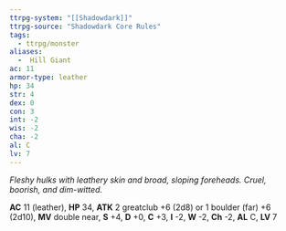 ```yaml
---
ttrpg-system: "[[Shadowdark]]"
ttrpg-source: "Shadowdark Core Rules"
tags:
  - ttrpg/monster
aliases:
  -  Hill Giant
ac: 11
armor-type: leather
hp: 34
str: 4
dex: 0
con: 3
int: -2
wis: -2
cha: -2
al: C
lv: 7
---
```


_Fleshy hulks with leathery skin and broad, sloping foreheads. Cruel, boorish, and dim-witted._

**AC** 11 (leather), **HP** 34, **ATK** 2 greatclub +6 (2d8) or 1 boulder (far) +6 (2d10), **MV** double near, **S** +4, **D** +0, **C** +3, **I** -2, **W** -2, **Ch** -2, **AL** C, **LV** 7


